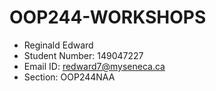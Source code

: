 # OOP244-WORKSHOPS
- Reginald Edward
- Student Number: 149047227
- Email ID: redward7@myseneca.ca
- Section: OOP244NAA
